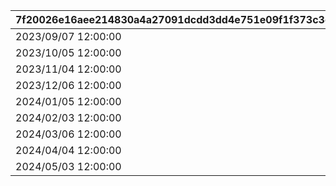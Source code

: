 |7f20026e16aee214830a4a27091dcdd3dd4e751e09f1f373c3d9847124d62630|cbe1ee8a82304b4b841fb7ad2778b55ecb536511d2ae66a2c1a548d8f009f30a|6506df829dbd10539a7d4f764331c1521305bc68c46bf9a6b5fcc21d2df22b4c|63d71de30290a756e201ded3fc3057bee2eafd71548b0c9262661b5bce381a96|7962afbb217a543c4f1f23f66043c8f1a0c2696e3101f7428b48e70041ad3cc1|b2f96152f70192fc0da9d27984d40846b8a89fc24be6e6e373bf1f6f46fc5a92|92762c5b63e28519fa23487e3b00911a3c821d1a9909cc07cd20644ca339c2b2|
| --- | --- | --- | --- | --- | --- | --- |
|2023/09/07 12:00:00|2023/09/12 15:00:00|2023/09/15 11:59:59|1001|2023/09/11 23:59:59|2023/09/10 23:59:59|2023/09/12|
|2023/10/05 12:00:00|2023/10/10 15:00:00|2023/10/13 11:59:59|1002|2023/10/09 23:59:59|2023/10/08 23:59:59|2023/10/10|
|2023/11/04 12:00:00|2023/11/09 15:00:00|2023/11/12 11:59:59|1003|2023/11/08 23:59:59|2023/11/07 23:59:59|2023/11/09|
|2023/12/06 12:00:00|2023/12/11 15:00:00|2023/12/14 11:59:59|1004|2023/12/10 23:59:59|2023/12/09 23:59:59|2023/12/11|
|2024/01/05 12:00:00|2024/01/10 15:00:00|2024/01/13 11:59:59|1005|2024/01/09 23:59:59|2024/01/08 23:59:59|2024/01/10|
|2024/02/03 12:00:00|2024/02/08 15:00:00|2024/02/11 11:59:59|1006|2024/02/07 23:59:59|2024/02/06 23:59:59|2024/02/08|
|2024/03/06 12:00:00|2024/03/11 15:00:00|2024/03/14 11:59:59|1007|2024/03/10 23:59:59|2024/03/09 23:59:59|2024/03/11|
|2024/04/04 12:00:00|2024/04/09 15:00:00|2024/04/12 11:59:59|1008|2024/04/08 23:59:59|2024/04/07 23:59:59|2024/04/09|
|2024/05/03 12:00:00|2024/05/08 15:00:00|2024/05/11 11:59:59|1009|2024/05/07 23:59:59|2024/05/06 23:59:59|2024/05/08|